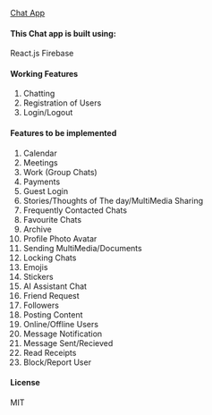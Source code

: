 [Chat App](https://vchattingapp.netlify.app)

#### This Chat app is built using: 
React.js 
Firebase

#### Working Features
1. Chatting 
2. Registration of Users 
3. Login/Logout

#### Features to be implemented
1. Calendar
2. Meetings
3. Work (Group Chats)
4. Payments
5. Guest Login 
6. Stories/Thoughts of The day/MultiMedia Sharing
7. Frequently Contacted Chats
8. Favourite Chats
9. Archive 
10. Profile Photo Avatar
11. Sending MultiMedia/Documents
12. Locking Chats
13. Emojis
14. Stickers
15. AI Assistant Chat
16. Friend Request
17. Followers
18. Posting Content
19. Online/Offline Users
20. Message Notification 
21. Message Sent/Recieved
22. Read Receipts 
23. Block/Report User

#### License 
MIT





